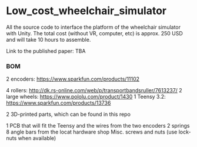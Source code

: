 # Low_cost_wheelchair_simulator
All the source code to interface the platform of the wheelchair simulator with Unity. The total cost (without VR, computer, etc) is approx. 250 USD and will take 10 hours to assemble.

Link to the published paper: TBA


### BOM
2 encoders: <a href="https://www.sparkfun.com/products/11102">https://www.sparkfun.com/products/11102

4 rollers: <a href="http://dk.rs-online.com/web/p/transportbandsruller/7613237/">http://dk.rs-online.com/web/p/transportbandsruller/7613237/
2 large wheels: <a href="https://www.pololu.com/product/1430">https://www.pololu.com/product/1430
1 Teensy 3.2: <a href="https://www.sparkfun.com/products/13736">https://www.sparkfun.com/products/13736

2 3D-printed parts, which can be found in this repo

1 PCB that will fit the Teensy and the wires from the two encoders
2 springs
8 angle bars from the locat hardware shop
Misc. screws and nuts (use lock-nuts when available)



